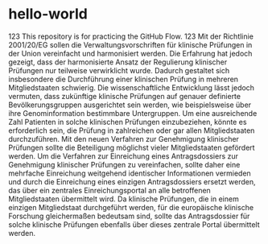 # hello-world
123 This repository is for practicing the GitHub Flow. 123
Mit der Richtlinie 2001/20/EG sollen die Verwaltungsvorschriften für klinische Prüfungen in der Union vereinfacht und harmonisiert werden. Die Erfahrung hat jedoch gezeigt, dass der harmonisierte Ansatz der Regulierung klinischer Prüfungen nur teilweise verwirklicht wurde. Dadurch gestaltet sich insbesondere die Durchführung einer klinischen Prüfung in mehreren Mitgliedstaaten schwierig. Die wissenschaftliche Entwicklung lässt jedoch vermuten, dass zukünftige klinische Prüfungen auf genauer definierte Bevölkerungsgruppen ausgerichtet sein werden, wie beispielsweise über ihre Genominformation bestimmbare Untergruppen. Um eine ausreichende Zahl Patienten in solche klinischen Prüfungen einzubeziehen, könnte es erforderlich sein, die Prüfung in zahlreichen oder gar allen Mitgliedstaaten durchzuführen. Mit den neuen Verfahren zur Genehmigung klinischer Prüfungen sollte die Beteiligung möglichst vieler Mitgliedstaaten gefördert werden. Um die Verfahren zur Einreichung eines Antragsdossiers zur Genehmigung klinischer Prüfungen zu vereinfachen, sollte daher eine mehrfache Einreichung weitgehend identischer Informationen vermieden und durch die Einreichung eines einzigen Antragsdossiers ersetzt werden, das über ein zentrales Einreichungsportal an alle betroffenen Mitgliedstaaten übermittelt wird. Da klinische Prüfungen, die in einem einzigen Mitgliedstaat durchgeführt werden, für die europäische klinische Forschung gleichermaßen bedeutsam sind, sollte das Antragsdossier für solche klinische Prüfungen ebenfalls über dieses zentrale Portal übermittelt werden.
